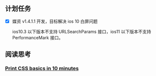 ## 计划任务

- [x] 媒资 v1.4.1.1 开发，目标解决 ios 10 白屏问题

  ios10.3 以下版本不支持 URLSearchParams 接口，ios11 以下版本不支持 PerformanceMark 接口。

## 阅读思考

### [Print CSS basics in 10 minutes](https://www.paperplane.app/blog/print-css-basics/)
